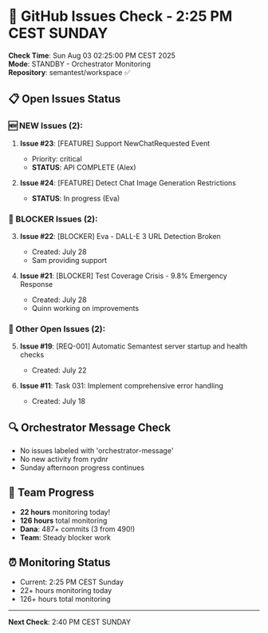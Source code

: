 # 🐙 GitHub Issues Check - 2:25 PM CEST SUNDAY

**Check Time**: Sun Aug 03 02:25:00 PM CEST 2025  
**Mode**: STANDBY - Orchestrator Monitoring  
**Repository**: semantest/workspace ✅

## 📋 Open Issues Status

### 🆕 NEW Issues (2):
1. **Issue #23**: [FEATURE] Support NewChatRequested Event
   - Priority: critical
   - **STATUS**: API COMPLETE (Alex)
   
2. **Issue #24**: [FEATURE] Detect Chat Image Generation Restrictions
   - **STATUS**: In progress (Eva)

### 🚨 BLOCKER Issues (2):
3. **Issue #22**: [BLOCKER] Eva - DALL-E 3 URL Detection Broken
   - Created: July 28
   - Sam providing support
   
4. **Issue #21**: [BLOCKER] Test Coverage Crisis - 9.8% Emergency Response  
   - Created: July 28
   - Quinn working on improvements

### 📌 Other Open Issues (2):
5. **Issue #19**: [REQ-001] Automatic Semantest server startup and health checks
   - Created: July 22
   
6. **Issue #11**: Task 031: Implement comprehensive error handling
   - Created: July 18

## 🔍 Orchestrator Message Check
- No issues labeled with 'orchestrator-message'
- No new activity from rydnr
- Sunday afternoon progress continues

## 💪 Team Progress
- **22 hours** monitoring today!
- **126 hours** total monitoring
- **Dana**: 487+ commits (3 from 490!)
- **Team**: Steady blocker work

## ⏰ Monitoring Status
- Current: 2:25 PM CEST Sunday
- 22+ hours monitoring today
- 126+ hours total monitoring

---

**Next Check**: 2:40 PM CEST SUNDAY